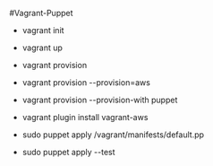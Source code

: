#Vagrant-Puppet 
- vagrant init
- vagrant up
- vagrant provision
- vagrant provision --provision=aws
- vagrant provision --provision-with puppet
- vagrant plugin install vagrant-aws


- sudo puppet apply /vagrant/manifests/default.pp
- sudo puppet apply --test